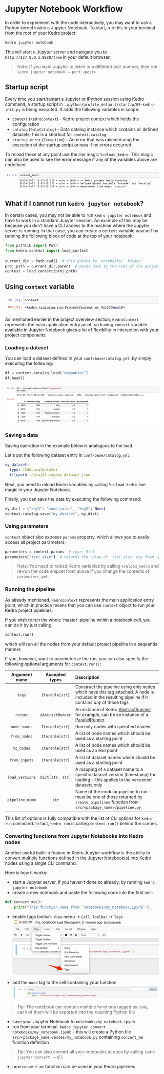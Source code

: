# Jupyter Notebook Workflow

In order to experiment with the code interactively, you may want to use a Python kernel inside a Jupyter Notebook. To start, run this in your terminal from the root of your Kedro project:

```bash
kedro jupyter notebook
```

This will start a Jupyter server and navigate you to `http://127.0.0.1:8888/tree` in your default browser.

> Note: If you want Jupyter to listen to a different port number, then run `kedro jupyter notebook --port <post>`

## Startup script

Every time you start/restart a Jupyter or IPython session using Kedro command, a startup script in `.ipython/profile_default/startup/00-kedro-init.py` is being executed. It adds the following variables in scope:

* `context` (`KedroContext`) - Kedro project context which holds the configuration
* `catalog` (`DataCatalog`) - Data catalog instance which contains all defined datasets; this is a shortcut for `context.catalog`
* `startup_error` (`Exception`) - An error that was raised during the execution of the startup script or `None` if no errors occurred

To reload these at any point use the line magic `%reload_kedro`. This magic can also be used to see the error message if any of the variables above are undefined.

![](../img/reload_kedro.png)

## What if I cannot run `kedro jupyter notebook`?

In certain cases, you may not be able to run `kedro jupyter notebook` and have to work in a standard Jupyter session. An example of this may be because you don't have a CLI access to the machine where the Jupyter server is running. In that case, you can create a `context` variable yourself by running the following block of code at the top of your notebook:

```python
from pathlib import Path
from kedro.context import load_context

current_dir = Path.cwd()  # this points to 'notebooks/' folder
proj_path = current_dir.parent  # point back to the root of the project
context = load_context(proj_path)
```

## Using `context` variable

![](../img/context.png)

As mentioned earlier in the project overview section, `KedroContext` represents the main application entry point, so having `context` variable available in Jupyter Notebook gives a lot of flexibility in interaction with your project components.

### Loading a dataset

You can load a dataset defined in your `conf/base/catalog.yml`, by simply executing the following:

```python
df = context.catalog.load("companies")
df.head()
```

![](../img/context_catalog_load.png)

### Saving a data

Saving operation in the example below is analogous to the load.

Let's put the following dataset entry in `conf/base/catalog.yml`: 

```yaml
my_dataset:
  type: JSONLocalDataSet
  filepath: data/01_raw/my_dataset.json
```

Next, you need to reload Kedro variables by calling `%reload_kedro` line magic in your Jupyter Notebook.

Finally, you can save the data by executing the following command:

```python
my_dict = {"key1": "some_value", "key2": None}
context.catalog.save("my_dataset", my_dict)
```

### Using parameters

`context` object also exposes `params` property, which allows you to easily access all project parameters:

```python
parameters = context.params  # type: Dict
parameters["test_size"]  # returns the value of 'test_size' key from 'parameters.yml'
```

> Note: You need to reload Kedro variables by calling `%reload_kedro` and re-run the code snippet from above if you change the contents of `parameters.yml`.

### Running the pipeline

As already mentioned, `KedroContext` represents the main application entry point, which in practice means that you can use `context` object to run your Kedro project pipelines.

If you wish to run the whole 'master' pipeline within a notebook cell, you can do it by just calling

```python
context.run()
```

which will run all the nodes from your default project pipeline in a sequential manner.

If you, however, want to parameterize the run, you can also specify the following optional arguments for `context.run()`:

| Argument name | Accepted types | Description |
| :--------: | :--------: | :----------- |
| `tags` | `Iterable[str]` | Construct the pipeline using only nodes which have this tag attached. A node is included in the resulting pipeline if it contains _any_ of those tags | 
| `runner` | `AbstractRunner` | An instance of Kedro [AbstractRunner](https://kedro.readthedocs.io/en/latest/kedro.runner.AbstractRunner.html); for example, can be an instance of a [ParallelRunner](https://kedro.readthedocs.io/en/latest/kedro.runner.ParallelRunner.html) |
| `node_names` | `Iterable[str]` | Run only nodes with specified names |
| `from_nodes` | `Iterable[str]` | A list of node names which should be used as a starting point |
| `to_nodes`   | `Iterable[str]` | A list of node names which should be used as an end point |
| `from_inputs` | `Iterable[str]` | A list of dataset names which should be used as a starting point |
| `load_versions` | `Dict[str, str]` | A mapping of a dataset name to a specific dataset version (timestamp) for loading - this applies to the versioned datasets only |
| `pipeline_name` | `str` | Name of the modular pipeline to run - must be one of those returned by `create_pipelines` function from `src/<package_name>/pipeline.py` |

This list of options is fully compatible with the list of CLI options for `kedro run` command. In fact, `kedro run` is calling `context.run()` behind the scenes.

### Converting functions from Jupyter Notebooks into Kedro nodes

Another useful built-in feature in Kedro Jupyter workflow is the ability to convert multiple functions defined in the Jupyter Notebook(s) into Kedro nodes using a single CLI command.

Here is how it works:

* start a Jupyter server, if you haven't done so already, by running `kedro jupyter notebook`
* create a new notebook and paste the following code into the first cell:

```python
def convert_me():
    print("This function came from `notebooks/my_notebook.ipynb`")
```

* enable tags toolbar: `View` menu -> `Cell Toolbar` -> `Tags`
![](../img/enable_tags.png)
* add the `node` tag to the cell containing your function
![](../img/tag_nb_cell.png)
> Tip: The notebook can contain multiple functions tagged as `node`, each of them will be exported into the resulting Python file

* save your Jupyter Notebook to `notebooks/my_notebook.ipynb`
* run from your terminal: `kedro jupyter convert notebooks/my_notebook.ipynb` - this will create a Python file `src/<package_name>/nodes/my_notebook.py` containing `convert_me` function definition
> Tip: You can also convert all your notebooks at once by calling `kedro jupyter convert --all`
* now `convert_me` function can be used in your Kedro pipelines
